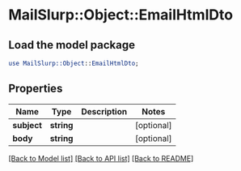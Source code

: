 # MailSlurp::Object::EmailHtmlDto

## Load the model package
```perl
use MailSlurp::Object::EmailHtmlDto;
```

## Properties
Name | Type | Description | Notes
------------ | ------------- | ------------- | -------------
**subject** | **string** |  | [optional] 
**body** | **string** |  | [optional] 

[[Back to Model list]](../README#documentation-for-models) [[Back to API list]](../README#documentation-for-api-endpoints) [[Back to README]](../README)


